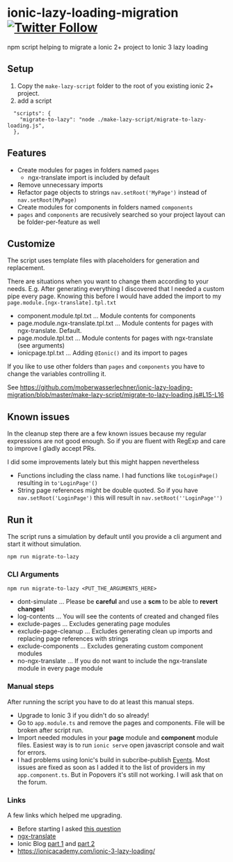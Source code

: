 # ionic-lazy-loading-migration [![Twitter Follow](https://img.shields.io/twitter/follow/michaelowl_web.svg?style=social&label=Follow&style=flat-square)](https://twitter.com/michaelowl_web)

npm script helping to migrate a Ionic 2+ project to Ionic 3 lazy loading

## Setup

1. Copy the `make-lazy-script` folder to the root of you existing ionic 2+ project.
2. add a script
```
  "scripts": {
    "migrate-to-lazy": "node ./make-lazy-script/migrate-to-lazy-loading.js",
  },
```

## Features

* Create modules for pages in folders named `pages`
  * ngx-translate import is included by default
* Remove unnecessary imports
* Refactor page objects to strings
`nav.setRoot('MyPage')` instead of `nav.setRoot(MyPage)` 
* Create modules for components in folders named `components`
* `pages` and `components` are recusively searched so your project layout can be folder-per-feature as well

## Customize

The script uses template files with placeholders for generation and replacement. 

There are situations when you want to change them according to your needs. E.g. After generating everything I discovered that I needed a custom pipe every page. 
Knowing this before I would have added the import to my `page.module.[ngx-translate].tpl.txt`
  
* component.module.tpl.txt ... Module contents for components
* page.module.ngx-translate.tpl.txt ... Module contents for pages with ngx-translate. Default.
* page.module.tpl.txt ... Module contents for pages with ngx-translate (see arguments)
* ionicpage.tpl.txt ... Adding `@Ionic()` and its import to pages

If you like to use other folders than `pages` and `components` you have to change the variables controlling it.

See https://github.com/moberwasserlechner/ionic-lazy-loading-migration/blob/master/make-lazy-script/migrate-to-lazy-loading.js#L15-L16

## Known issues

In the cleanup step there are a few known issues because my regular expressions are not good enough. So if you are fluent with RegExp and care to improve I gladly accept PRs.

I did some improvements lately but this might happen nevertheless
* Functions including the class name. I had functions like `toLoginPage()` resulting in `to'LoginPage'()`
* String page references might be double quoted. So if you have `nav.setRoot('LoginPage')` this will result in `nav.setRoot(''LoginPage'')`

## Run it

The script runs a simulation by default until you provide a cli argument and start it without simulation.

```
npm run migrate-to-lazy
```


### CLI Arguments

```
npm run migrate-to-lazy <PUT_THE_ARGUMENTS_HERE>
```

* dont-simulate ... Please be **careful** and use a **scm** to be able to **revert changes**!
* log-contents ... You will see the contents of created and changed files
* exclude-pages ... Excludes generating page modules
* exclude-page-cleanup ... Excludes generating clean up imports and replacing page references with strings
* exclude-components ... Excludes generating custom component modules
* no-ngx-translate ... If you do not want to include the ngx-translate module in every page module

### Manual steps

After running the script you have to do at least this manual steps.

* Upgrade to Ionic 3 if you didn't do so already!
* Go to `app.module.ts` and remove the pages and components. File will be broken after script run.
* Import needed modules in your **page** module and **component** module files. 
Easiest way is to run `ionic serve` open javascript console and wait for errors.
* I had problems using Ionic's build in subcribe-publish [Events](https://ionicframework.com/docs/api/util/Events/). 
Most issues are fixed as soon as I added it to the list of providers in my `app.component.ts`. But in Popovers it's still not working. I will ask that on the forum.

### Links

A few links which helped me upgrading.

* Before starting I asked [this question](https://forum.ionicframework.com/t/start-an-app-with-lazy-loading/96780)
* [ngx-translate](https://forum.ionicframework.com/t/ngx-translate-and-ionic-3/87005/24)
* Ionic Blog [part 1](http://blog.ionic.io/ionic-and-lazy-loading-pt-1/) and [part 2](http://blog.ionic.io/ionic-and-lazy-loading-pt-2/)
* https://ionicacademy.com/ionic-3-lazy-loading/
